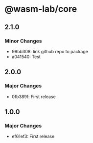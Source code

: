 # @wasm-lab/core

## 2.1.0

### Minor Changes

- 99bb308: link github repo to package
- a041540: Test

## 2.0.0

### Major Changes

- 0fb389f: First release

## 1.0.0

### Major Changes

- ef61ef3: First release
